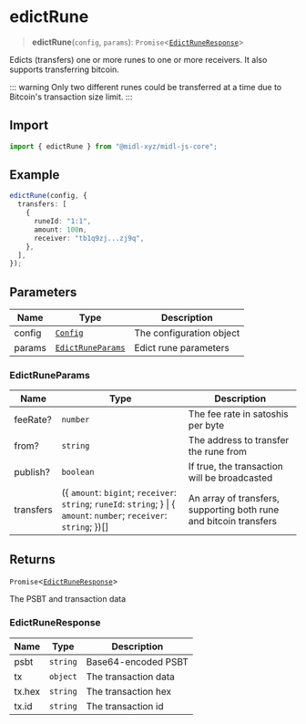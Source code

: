 # edictRune

> **edictRune**(`config`, `params`): `Promise`\<[`EdictRuneResponse`](#edictruneresponse)\>

Edicts (transfers) one or more runes to one or more receivers. It also supports transferring bitcoin.

::: warning
Only two different runes could be transferred at a time due to Bitcoin's transaction size limit.
:::

## Import

```ts
import { edictRune } from "@midl-xyz/midl-js-core";
```

## Example

```ts
edictRune(config, {
  transfers: [
    {
      runeId: "1:1",
      amount: 100n,
      receiver: "tb1q9zj...zj9q",
    },
  ],
});
```

## Parameters

| Name   | Type                                                         | Description              |
| ------ | ------------------------------------------------------------ | ------------------------ |
| config | [`Config`](../configuration/index#creating-a-configuration-object) | The configuration object |
| params | [`EdictRuneParams`](#edictruneparams)                        | Edict rune parameters    |

### EdictRuneParams

| Name      | Type                                                                                                                       | Description                                                       |
| --------- | -------------------------------------------------------------------------------------------------------------------------- | ----------------------------------------------------------------- |
| feeRate?  | `number`                                                                                                                   | The fee rate in satoshis per byte                                 |
| from?     | `string`                                                                                                                   | The address to transfer the rune from                             |
| publish?  | `boolean`                                                                                                                  | If true, the transaction will be broadcasted                      |
| transfers | (\{ `amount`: `bigint`; `receiver`: `string`; `runeId`: `string`; \} \| \{ `amount`: `number`; `receiver`: `string`; \})[] | An array of transfers, supporting both rune and bitcoin transfers |

## Returns

`Promise`\<[`EdictRuneResponse`](#edictruneresponse)\>

The PSBT and transaction data

### EdictRuneResponse

| Name   | Type     | Description          |
| ------ | -------- | -------------------- |
| psbt   | `string` | Base64-encoded PSBT  |
| tx     | `object` | The transaction data |
| tx.hex | `string` | The transaction hex  |
| tx.id  | `string` | The transaction id   |
